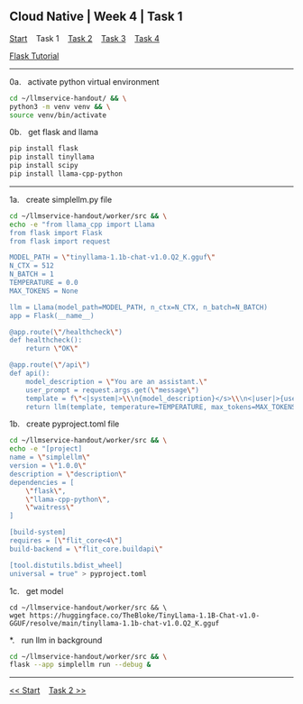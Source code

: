 ## Cloud Native | Week 4 | Task 1

[Start](https://github.com/AFC-AI2C-Cohort-04/coleman-code/blob/main/cloud_native/week_4/start.md)    Task 1    [Task 2](https://github.com/AFC-AI2C-Cohort-04/coleman-code/blob/main/cloud_native/week_4/task_2.md)    [Task 3](https://github.com/AFC-AI2C-Cohort-04/coleman-code/blob/main/cloud_native/week_4/task_3.md)    [Task 4](https://github.com/AFC-AI2C-Cohort-04/coleman-code/blob/main/cloud_native/week_4/task_4.md)

[Flask Tutorial](https://github.com/AFC-AI2C-Cohort-04/coleman-code/blob/main/tutorials/flask.md)

---

0a.   activate python virtual environment
``` bash
cd ~/llmservice-handout/ && \
python3 -m venv venv && \
source venv/bin/activate
```

0b.   get flask and llama
``` bash
pip install flask
pip install tinyllama
pip install scipy
pip install llama-cpp-python
```

---

1a.   create simplellm.py file
``` bash
cd ~/llmservice-handout/worker/src && \
echo -e "from llama_cpp import Llama
from flask import Flask
from flask import request

MODEL_PATH = \"tinyllama-1.1b-chat-v1.0.Q2_K.gguf\"
N_CTX = 512
N_BATCH = 1
TEMPERATURE = 0.0
MAX_TOKENS = None

llm = Llama(model_path=MODEL_PATH, n_ctx=N_CTX, n_batch=N_BATCH)
app = Flask(__name__)

@app.route(\"/healthcheck\")
def healthcheck():
    return \"OK\"

@app.route(\"/api\")
def api():
    model_description = \"You are an assistant.\"
    user_prompt = request.args.get(\"message\")
    template = f\"<|system|>\\\n{model_description}</s>\\\n<|user|>{user_prompt}</s><|assistant|>\"
    return llm(template, temperature=TEMPERATURE, max_tokens=MAX_TOKENS)" > simplellm.py
```

1b.   create pyproject.toml file
``` bash
cd ~/llmservice-handout/worker/src && \
echo -e "[project]
name = \"simplellm\"
version = \"1.0.0\"
description = \"description\"
dependencies = [
    \"flask\",
    \"llama-cpp-python\",
    \"waitress\"
]

[build-system]
requires = [\"flit_core<4\"]
build-backend = \"flit_core.buildapi\"

[tool.distutils.bdist_wheel]
universal = true" > pyproject.toml
```

1c.   get model
```
cd ~/llmservice-handout/worker/src && \
wget https://huggingface.co/TheBloke/TinyLlama-1.1B-Chat-v1.0-GGUF/resolve/main/tinyllama-1.1b-chat-v1.0.Q2_K.gguf
```

*.   run llm in background
``` bash
cd ~/llmservice-handout/worker/src && \
flask --app simplellm run --debug &
```

---

[<< Start](https://github.com/AFC-AI2C-Cohort-04/coleman-code/blob/main/cloud_native/week_4/start.md)    [Task 2 >>](https://github.com/AFC-AI2C-Cohort-04/coleman-code/blob/main/cloud_native/week_4/task_2.md)
